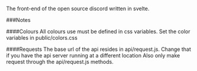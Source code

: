 The front-end of the open source discord written in svelte.


###Notes

####Colours
All colours use must be defined in css variables. Set the color variables in public/colors.css


####Requests
The base url of the api resides in api/request.js. Change that if you have the api server running at a different location
Also only make request through the api/request.js methods.